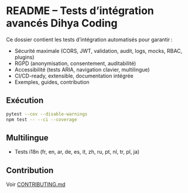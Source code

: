 # README – Tests d’intégration avancés Dihya Coding

Ce dossier contient les tests d’intégration automatisés pour garantir :
- Sécurité maximale (CORS, JWT, validation, audit, logs, mocks, RBAC, plugins)
- RGPD (anonymisation, consentement, auditabilité)
- Accessibilité (tests ARIA, navigation clavier, multilingue)
- CI/CD-ready, extensible, documentation intégrée
- Exemples, guides, contribution

## Exécution

```bash
pytest --cov --disable-warnings
npm test -- --ci --coverage
```

## Multilingue
- Tests i18n (fr, en, ar, de, es, it, zh, ru, pt, nl, tr, pl, ja)

## Contribution
Voir [CONTRIBUTING.md](../../../../CONTRIBUTING.md)
